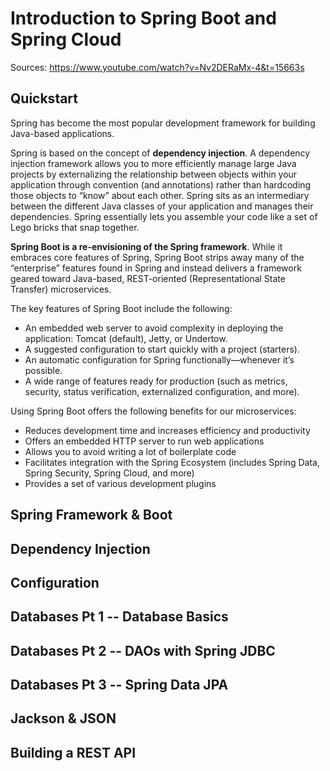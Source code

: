 # Introduction to Spring Boot and Spring Cloud

Sources: https://www.youtube.com/watch?v=Nv2DERaMx-4&t=15663s

## Quickstart
Spring has become the most popular development framework for building Java-based applications. 

Spring is based on the concept of **dependency injection**. A dependency injection framework allows you to more efficiently manage large Java projects by externalizing the relationship between objects within your application through convention (and annotations) rather than hardcoding those objects to “know” about each other. Spring sits as an intermediary between the different Java classes of your application and manages their dependencies. Spring essentially lets you assemble your code like a set of Lego bricks that snap together.

**Spring Boot is a re-envisioning of the Spring framework**. While it embraces core features of Spring, Spring Boot strips away many of the “enterprise” features found in Spring and instead delivers a framework geared toward Java-based, REST-oriented (Representational State Transfer) microservices. 

The key features of Spring Boot include the following:
* An embedded web server to avoid complexity in deploying the application: Tomcat (default), Jetty, or Undertow.
* A suggested configuration to start quickly with a project (starters).
* An automatic configuration for Spring functionally—whenever it’s possible.
* A wide range of features ready for production (such as metrics, security, status verification, externalized configuration, and more).

Using Spring Boot offers the following benefits for our microservices:
* Reduces development time and increases efficiency and productivity
* Offers an embedded HTTP server to run web applications
* Allows you to avoid writing a lot of boilerplate code
* Facilitates integration with the Spring Ecosystem (includes Spring Data, Spring Security, Spring Cloud, and more)
* Provides a set of various development plugins

## Spring Framework & Boot

## Dependency Injection

## Configuration

## Databases Pt 1 -- Database Basics

## Databases Pt 2 -- DAOs with Spring JDBC

## Databases Pt 3 -- Spring Data JPA

## Jackson & JSON

## Building a REST API
